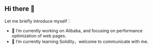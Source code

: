 ## Hi there 👋

Let me briefly introduce myself：

- 🔭 I’m currently working on Alibaba, and focusing on performance optimization of web pages.
- 🌱 I’m currently learning Solidity，welcome to communicate with me.

